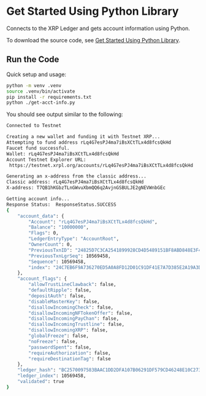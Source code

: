 # Get Started Using Python Library

Connects to the XRP Ledger and gets account information using Python.

To download the source code, see [Get Started Using Python Library](http://xrpl.org/docs/tutorials/python/build-apps/get-started).

## Run the Code

Quick setup and usage:

```sh
python -m venv .venv
source .venv/bin/activate
pip install -r requirements.txt
python ./get-acct-info.py
```

You should see output similar to the following:

```sh
Connected to Testnet

Creating a new wallet and funding it with Testnet XRP...
Attempting to fund address rLq4G7esPJ4ma7iBsXCtTLx4d8fcsQkHd
Faucet fund successful.
Wallet: rLq4G7esPJ4ma7iBsXCtTLx4d8fcsQkHd
Account Testnet Explorer URL:
 https://testnet.xrpl.org/accounts/rLq4G7esPJ4ma7iBsXCtTLx4d8fcsQkHd

Generating an x-address from the classic address...
Classic address: rLq4G7esPJ4ma7iBsXCtTLx4d8fcsQkHd
X-address: T7QB1hKGbzTLnGWvuXbmQQ6q2AvjnGSBULJE2gNEVWnbGEc

Getting account info...
Response Status:  ResponseStatus.SUCCESS
{
    "account_data": {
        "Account": "rLq4G7esPJ4ma7iBsXCtTLx4d8fcsQkHd",
        "Balance": "10000000",
        "Flags": 0,
        "LedgerEntryType": "AccountRoot",
        "OwnerCount": 0,
        "PreviousTxnID": "24825D7C3CA2541899928CD4D5489151BF8ABD848E3F4F08186369E5FF7335B2",
        "PreviousTxnLgrSeq": 10569458,
        "Sequence": 10569458,
        "index": "24C7EB6F9A736270ED5A0A8FD12D01C91DF41E7A7D385E2A19A3D263CE0EF208"
    },
    "account_flags": {
        "allowTrustLineClawback": false,
        "defaultRipple": false,
        "depositAuth": false,
        "disableMasterKey": false,
        "disallowIncomingCheck": false,
        "disallowIncomingNFTokenOffer": false,
        "disallowIncomingPayChan": false,
        "disallowIncomingTrustline": false,
        "disallowIncomingXRP": false,
        "globalFreeze": false,
        "noFreeze": false,
        "passwordSpent": false,
        "requireAuthorization": false,
        "requireDestinationTag": false
    },
    "ledger_hash": "BC2570097583BAAC1DD2DFA107B06291DF579CD46248E10C27377FB3F4317A7D",
    "ledger_index": 10569458,
    "validated": true
}
```
